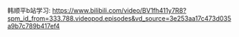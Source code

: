 韩顺平b站学习: https://www.bilibili.com/video/BV1fh411y7R8?spm_id_from=333.788.videopod.episodes&vd_source=3e253aa17c473d035a9b7c789b417ef4

